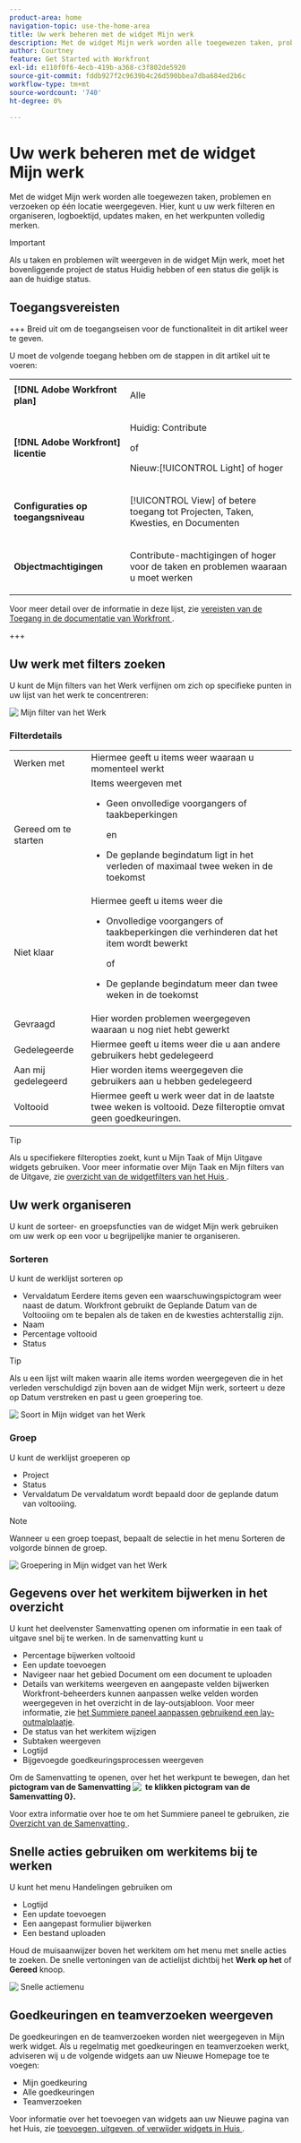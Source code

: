 ```yaml
---
product-area: home
navigation-topic: use-the-home-area
title: Uw werk beheren met de widget Mijn werk
description: Met de widget Mijn werk worden alle toegewezen taken, problemen en verzoeken op één locatie weergegeven. Hier, kunt u uw werk filteren en organiseren, logboektijd, updates maken, en het werkpunten volledig merken.
author: Courtney
feature: Get Started with Workfront
exl-id: e110f0f6-4ecb-419b-a368-c3f802de5920
source-git-commit: fddb927f2c9639b4c26d590bbea7dba684ed2b6c
workflow-type: tm+mt
source-wordcount: '740'
ht-degree: 0%

---
```


# Uw werk beheren met de widget Mijn werk

Met de widget Mijn werk worden alle toegewezen taken, problemen en verzoeken op één locatie weergegeven. Hier, kunt u uw werk filteren en organiseren, logboektijd, updates maken, en het werkpunten volledig merken.

>[!IMPORTANT]
>
>Als u taken en problemen wilt weergeven in de widget Mijn werk, moet het bovenliggende project de status Huidig hebben of een status die gelijk is aan de huidige status.

## Toegangsvereisten

+++ Breid uit om de toegangseisen voor de functionaliteit in dit artikel weer te geven.

U moet de volgende toegang hebben om de stappen in dit artikel uit te voeren:

<table style="table-layout:auto"> 
 <col> 
 </col> 
 <col> 
 </col> 
 <tbody> 
  <tr> 
   <td role="rowheader"><strong>[!DNL Adobe Workfront plan]</strong></td> 
   <td> <p>Alle</p> </td> 
  </tr> 
  <tr> 
   <td role="rowheader"><strong>[!DNL Adobe Workfront] licentie</strong></td> 
   <td> <p>Huidig: Contribute</p>
   <p>of</p> 
   <p>Nieuw:[!UICONTROL Light] of hoger<p> 
  </td> 
  </tr> </ul>
  <tr> 
   <td role="rowheader"><strong>Configuraties op toegangsniveau</strong></td> 
   <td> <p>[!UICONTROL View] of betere toegang tot Projecten, Taken, Kwesties, en Documenten</p> </td> 
  </tr>  
  <tr> 
   <td role="rowheader"><strong>Objectmachtigingen</strong></td> 
   <td> <p>Contribute-machtigingen of hoger voor de taken en problemen waaraan u moet werken</p>  </td> 
  </tr> 
 </tbody> 
</table>

Voor meer detail over de informatie in deze lijst, zie [&#x200B; vereisten van de Toegang in de documentatie van Workfront &#x200B;](/help/quicksilver/administration-and-setup/add-users/access-levels-and-object-permissions/access-level-requirements-in-documentation.md).

+++

## Uw werk met filters zoeken

U kunt de Mijn filters van het Werk verfijnen om zich op specifieke punten in uw lijst van het werk te concentreren:

![&#x200B; Mijn filter van het Werk &#x200B;](assets/filter-my-work-widget.png)

### Filterdetails

<table>
  <tbody>
    <tr>
      <td>Werken met</td>
      <td>Hiermee geeft u items weer waaraan u momenteel werkt</td>
    </tr>
    <tr>
      <td>Gereed om te starten</td>
      <td>Items weergeven met 
      <ul>
      <li>Geen onvolledige voorgangers of taakbeperkingen</li>
      <p>en</p>
      <li>De geplande begindatum ligt in het verleden of maximaal twee weken in de toekomst</li>
      </ul>
      </td>
    </tr>
    <tr>
      <td>Niet klaar</td>
      <td>Hiermee geeft u items weer die
       <ul>
      <li>Onvolledige voorgangers of taakbeperkingen die verhinderen dat het item wordt bewerkt</li>
      <p>of</p>
      <li>De geplande begindatum meer dan twee weken in de toekomst</li>
      </ul>
       </td>
    </tr>
    <tr>
      <td>Gevraagd</td>
      <td>Hier worden problemen weergegeven waaraan u nog niet hebt gewerkt</td>
    </tr>
    <tr>
      <td>Gedelegeerde</td>
      <td>Hiermee geeft u items weer die u aan andere gebruikers hebt gedelegeerd</td>
    </tr>
    <tr>
      <td>Aan mij gedelegeerd</td>
      <td>Hier worden items weergegeven die gebruikers aan u hebben gedelegeerd</td>
    </tr>
    <tr>
      <td>Voltooid</td>
      <td>Hiermee geeft u werk weer dat in de laatste twee weken is voltooid. Deze filteroptie omvat geen goedkeuringen.</td>
    </tr>
  </tbody>
</table>

>[!TIP]
>
>Als u specifiekere filteropties zoekt, kunt u Mijn Taak of Mijn Uitgave widgets gebruiken. Voor meer informatie over Mijn Taak en Mijn filters van de Uitgave, zie [&#x200B; overzicht van de widgetfilters van het Huis &#x200B;](/help/quicksilver/workfront-basics/using-home/using-the-home-area/widget-filter-overview-home.md).

## Uw werk organiseren

U kunt de sorteer- en groepsfuncties van de widget Mijn werk gebruiken om uw werk op een voor u begrijpelijke manier te organiseren.

### Sorteren

U kunt de werklijst sorteren op

* Vervaldatum
Eerdere items geven een waarschuwingspictogram weer naast de datum. Workfront gebruikt de Geplande Datum van de Voltooiing om te bepalen als de taken en de kwesties achterstallig zijn.
* Naam
* Percentage voltooid
* Status

>[!TIP]
>
>Als u een lijst wilt maken waarin alle items worden weergegeven die in het verleden verschuldigd zijn boven aan de widget Mijn werk, sorteert u deze op Datum verstreken en past u geen groepering toe.


![&#x200B; Soort in Mijn widget van het Werk &#x200B;](assets/sort-my-work-widget.png)

### Groep

U kunt de werklijst groeperen op

* Project
* Status
* Vervaldatum
De vervaldatum wordt bepaald door de geplande datum van voltooiing.

>[!NOTE]
>
>Wanneer u een groep toepast, bepaalt de selectie in het menu Sorteren de volgorde binnen de groep.


![&#x200B; Groepering in Mijn widget van het Werk &#x200B;](assets/group-my-work-widget.png)

## Gegevens over het werkitem bijwerken in het overzicht

U kunt het deelvenster Samenvatting openen om informatie in een taak of uitgave snel bij te werken. In de samenvatting kunt u

* Percentage bijwerken voltooid
* Een update toevoegen
* Navigeer naar het gebied Document om een document te uploaden
* Details van werkitems weergeven en aangepaste velden bijwerken
Workfront-beheerders kunnen aanpassen welke velden worden weergegeven in het overzicht in de lay-outsjabloon. Voor meer informatie, zie [&#x200B; het Summiere paneel aanpassen gebruikend een lay-outmalplaatje &#x200B;](/help/quicksilver/administration-and-setup/customize-workfront/use-layout-templates/customize-home-summary-layout-template.md).
* De status van het werkitem wijzigen
* Subtaken weergeven
* Logtijd
* Bijgevoegde goedkeuringsprocessen weergeven

Om de Samenvatting te openen, over het het werkpunt te bewegen, dan het **pictogram van de Samenvatting ![&#x200B; &#x200B;](assets/open-summary-new-home.png) te klikken pictogram van de Samenvatting 0&rbrace;.**

Voor extra informatie over hoe te om het Summiere paneel te gebruiken, zie [&#x200B; Overzicht van de Samenvatting &#x200B;](/help/quicksilver/workfront-basics/the-new-workfront-experience/summary-overview.md).

## Snelle acties gebruiken om werkitems bij te werken

U kunt het menu Handelingen gebruiken om

* Logtijd
* Een update toevoegen
* Een aangepast formulier bijwerken
* Een bestand uploaden

Houd de muisaanwijzer boven het werkitem om het menu met snelle acties te zoeken. De snelle vertoningen van de actielijst dichtbij het **Werk op het** of **Gereed** knoop.

![&#x200B; Snelle actiemenu &#x200B;](assets/quick-actions-new-home.png)


## Goedkeuringen en teamverzoeken weergeven

De goedkeuringen en de teamverzoeken worden niet weergegeven in Mijn werk widget. Als u regelmatig met goedkeuringen en teamverzoeken werkt, adviseren wij u de volgende widgets aan uw Nieuwe Homepage toe te voegen:

* Mijn goedkeuring
* Alle goedkeuringen
* Teamverzoeken

Voor informatie over het toevoegen van widgets aan uw Nieuwe pagina van het Huis, zie [&#x200B; toevoegen, uitgeven, of verwijder widgets in Huis &#x200B;](/help/quicksilver/workfront-basics/using-home/using-the-home-area/add-edit-remove-widgets-in-new-home.md).
